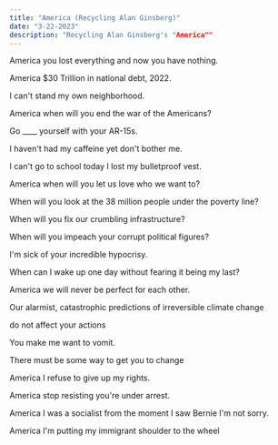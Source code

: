 ```yaml
---
title: "America (Recycling Alan Ginsberg)"
date: "3-22-2023"
description: "Recycling Alan Ginsberg's "America""
---
```

America you lost everything and now you have nothing.

America $30 Trillion in national debt, 2022.

I can't stand my own neighborhood.

America when will you end the war of the Americans?

Go \____ yourself with your AR-15s.

I haven't had my caffeine yet don't bother me.

I can't go to school today I lost my bulletproof vest.

America when will you let us love who we want to?

When will you look at the 38 million people under the poverty line?

When will you fix our crumbling infrastructure?

When will you impeach your corrupt political figures?

I'm sick of your incredible hypocrisy.

When can I wake up one day without fearing it being my last?



America we will never be perfect for each other.

Our alarmist, catastrophic predictions of irreversible climate change

do not affect your actions

You make me want to vomit.

There must be some way to get you to change

America I refuse to give up my rights.

America stop resisting you're under arrest.

America I was a socialist from the moment I saw Bernie I'm not sorry.

America I'm putting my immigrant shoulder to the wheel

